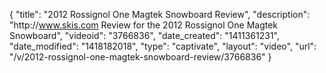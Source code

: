 {
    "title": "2012 Rossignol One Magtek Snowboard Review",
    "description": "http:\/\/www.skis.com Review for the 2012 Rossignol One Magtek Snowboard",
    "videoid": "3766836",
    "date_created": "1411361231",
    "date_modified": "1418182018",
    "type": "captivate",
    "layout": "video",
    "url": "\/v\/2012-rossignol-one-magtek-snowboard-review\/3766836"
}